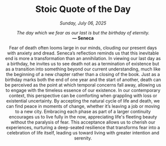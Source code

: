 <h1 align="center">Stoic Quote of the Day</h1>
<p align="center"><em><!--date-start-->Sunday, July 06, 2025<!--date-end--></em></p>
<p align="center">
    <em><!--START_SECTION:quote-text-->
The day which we fear as our last is but the birthday of eternity.
<!--END_SECTION:quote-text--></em><br>
    <strong>— <!--START_SECTION:quote-author-->
Seneca
<!--END_SECTION:quote-author--></strong>
</p>

<p align="center" style="max-width:600px;margin:0 auto;">
<!--START_SECTION:quote-interpretation-->
Fear of death often looms large in our minds, clouding our present days with anxiety and dread. Seneca’s reflection reminds us that this inevitable end is more a transformation than an annihilation. In viewing our last day as a birthday, he invites us to see death not as a termination of existence but as a transition into something beyond our current understanding, much like the beginning of a new chapter rather than a closing of the book. Just as a birthday marks both the end of one year and the start of another, death can be perceived as the point at which temporal concerns fall away, allowing us to engage with the timeless essence of our existence. In our contemporary context, this perspective can be comforting when grappling with loss or existential uncertainty. By accepting the natural cycle of life and death, we can find peace in moments of change, whether it’s leaving a job or moving to a new city. Embracing each phase as part of a larger continuity encourages us to live fully in the now, appreciating life's fleeting beauty without the paralysis of fear. This acceptance allows us to cherish our experiences, nurturing a deep-seated resilience that transforms fear into a celebration of life itself, leading us toward living with greater intention and serenity.
<!--END_SECTION:quote-interpretation-->
</p>
